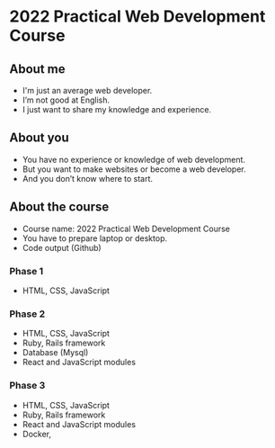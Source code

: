 
# 2022 Practical Web Development Course

## About me

- I'm just an average web developer.
- I’m not good at English.
- I just want to share my knowledge and experience. 

## About you 

- You have no experience or knowledge of web development. 
- But you want to make websites or become a web developer.
- And you don’t know where to start.

## About the course 
- Course name: 2022 Practical Web Development Course
- You have to prepare laptop or desktop. 
- Code output (Github)

### Phase 1 
- HTML, CSS, JavaScript 

### Phase 2 
- HTML, CSS, JavaScript 
- Ruby, Rails framework 
- Database (Mysql)
- React and JavaScript modules

### Phase 3
- HTML, CSS, JavaScript 
- Ruby, Rails framework 
- React and JavaScript modules
- Docker, 

